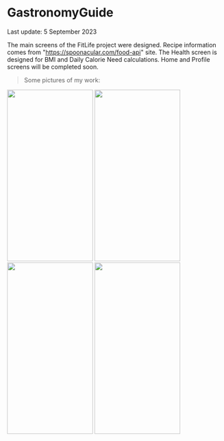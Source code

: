 # GastronomyGuide


Last update: 5 September 2023

The main screens of the FitLife project were designed. Recipe information comes from "https://spoonacular.com/food-api" site. The Health screen is designed for BMI and Daily Calorie Need calculations. Home and Profile screens will be completed soon.

> Some pictures of my work:

<img src="https://github.com/SamedTemiz/FitLife/assets/100471404/af4ecf5b-b5b3-4c33-8c90-18a590d37f3d" width="200" height="400" />

<img src="https://github.com/SamedTemiz/FitLife/assets/100471404/4b0b8006-dfa5-45fd-a684-bd894491ae0b" width="200" height="400" />

<img src="https://github.com/SamedTemiz/FitLife/assets/100471404/51be3fd1-e754-4afb-ba52-809dcc4455e7" width="200" height="400" />

<img src="https://github.com/SamedTemiz/FitLife/assets/100471404/c6c0519d-47ed-49cf-97c4-7ffc45728492" width="200" height="400" />

